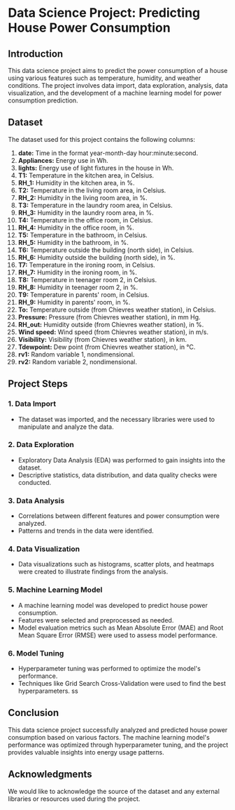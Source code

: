 # Data Science Project: Predicting House Power Consumption

## Introduction

This data science project aims to predict the power consumption of a house using various features such as temperature, humidity, and weather conditions. The project involves data import, data exploration, analysis, data visualization, and the development of a machine learning model for power consumption prediction.

## Dataset

The dataset used for this project contains the following columns:

1. **date:** Time in the format year-month-day hour:minute:second.
2. **Appliances:** Energy use in Wh.
3. **lights:** Energy use of light fixtures in the house in Wh.
4. **T1:** Temperature in the kitchen area, in Celsius.
5. **RH_1:** Humidity in the kitchen area, in %.
6. **T2:** Temperature in the living room area, in Celsius.
7. **RH_2:** Humidity in the living room area, in %.
8. **T3:** Temperature in the laundry room area, in Celsius.
9. **RH_3:** Humidity in the laundry room area, in %.
10. **T4:** Temperature in the office room, in Celsius.
11. **RH_4:** Humidity in the office room, in %.
12. **T5:** Temperature in the bathroom, in Celsius.
13. **RH_5:** Humidity in the bathroom, in %.
14. **T6:** Temperature outside the building (north side), in Celsius.
15. **RH_6:** Humidity outside the building (north side), in %.
16. **T7:** Temperature in the ironing room, in Celsius.
17. **RH_7:** Humidity in the ironing room, in %.
18. **T8:** Temperature in teenager room 2, in Celsius.
19. **RH_8:** Humidity in teenager room 2, in %.
20. **T9:** Temperature in parents' room, in Celsius.
21. **RH_9:** Humidity in parents' room, in %.
22. **To:** Temperature outside (from Chievres weather station), in Celsius.
23. **Pressure:** Pressure (from Chievres weather station), in mm Hg.
24. **RH_out:** Humidity outside (from Chievres weather station), in %.
25. **Wind speed:** Wind speed (from Chievres weather station), in m/s.
26. **Visibility:** Visibility (from Chievres weather station), in km.
27. **Tdewpoint:** Dew point (from Chievres weather station), in °C.
28. **rv1:** Random variable 1, nondimensional.
29. **rv2:** Random variable 2, nondimensional.

## Project Steps

### 1. Data Import

- The dataset was imported, and the necessary libraries were used to manipulate and analyze the data.

### 2. Data Exploration

- Exploratory Data Analysis (EDA) was performed to gain insights into the dataset.
- Descriptive statistics, data distribution, and data quality checks were conducted.

### 3. Data Analysis

- Correlations between different features and power consumption were analyzed.
- Patterns and trends in the data were identified.

### 4. Data Visualization

- Data visualizations such as histograms, scatter plots, and heatmaps were created to illustrate findings from the analysis.

### 5. Machine Learning Model

- A machine learning model was developed to predict house power consumption.
- Features were selected and preprocessed as needed.
- Model evaluation metrics such as Mean Absolute Error (MAE) and Root Mean Square Error (RMSE) were used to assess model performance.

### 6. Model Tuning

- Hyperparameter tuning was performed to optimize the model's performance.
- Techniques like Grid Search Cross-Validation were used to find the best hyperparameters.
ss
## Conclusion

This data science project successfully analyzed and predicted house power consumption based on various factors. The machine learning model's performance was optimized through hyperparameter tuning, and the project provides valuable insights into energy usage patterns.

## Acknowledgments

We would like to acknowledge the source of the dataset and any external libraries or resources used during the project.
